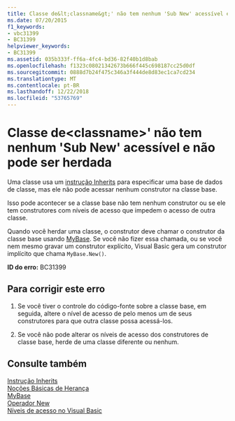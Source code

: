 ```yaml
---
title: Classe de&lt;classname&gt;' não tem nenhum 'Sub New' acessível e não pode ser herdada
ms.date: 07/20/2015
f1_keywords:
- vbc31399
- BC31399
helpviewer_keywords:
- BC31399
ms.assetid: 035b333f-ff6a-4fc4-bd36-82f40b1d8bab
ms.openlocfilehash: f1323c08021342673b666f445c698187cc25d0df
ms.sourcegitcommit: 0888d7b24f475c346a3f444de8d83ec1ca7cd234
ms.translationtype: MT
ms.contentlocale: pt-BR
ms.lasthandoff: 12/22/2018
ms.locfileid: "53765769"
---
```

# <a name="class-ltclassnamegt-has-no-accessible-sub-new-and-cannot-be-inherited"></a>Classe de&lt;classname&gt;' não tem nenhum 'Sub New' acessível e não pode ser herdada
Uma classe usa um [instrução Inherits](../../visual-basic/language-reference/statements/inherits-statement.md) para especificar uma base de dados de classe, mas ele não pode acessar nenhum construtor na classe base.  
  
 Isso pode acontecer se a classe base não tem nenhum construtor ou se ele tem construtores com níveis de acesso que impedem o acesso de outra classe.  
  
 Quando você herdar uma classe, o construtor deve chamar o construtor da classe base usando [MyBase](~/docs/visual-basic/programming-guide/program-structure/me-my-mybase-and-myclass.md#mybase). Se você não fizer essa chamada, ou se você nem mesmo gravar um construtor explícito, Visual Basic gera um construtor implícito que chama `MyBase.New()`.  
  
 **ID do erro:** BC31399  
  
## <a name="to-correct-this-error"></a>Para corrigir este erro  
  
1.  Se você tiver o controle do código-fonte sobre a classe base, em seguida, altere o nível de acesso de pelo menos um de seus construtores para que outra classe possa acessá-los.  
  
2.  Se você não pode alterar os níveis de acesso dos construtores de classe base, herde de uma classe diferente ou nenhum.  
  
## <a name="see-also"></a>Consulte também  
 [Instrução Inherits](../../visual-basic/language-reference/statements/inherits-statement.md)  
 [Noções Básicas de Herança](../../visual-basic/programming-guide/language-features/objects-and-classes/inheritance-basics.md)  
 [MyBase](~/docs/visual-basic/programming-guide/program-structure/me-my-mybase-and-myclass.md#mybase)  
 [Operador New](../../visual-basic/language-reference/operators/new-operator.md)  
 [Níveis de acesso no Visual Basic](../../visual-basic/programming-guide/language-features/declared-elements/access-levels.md)
